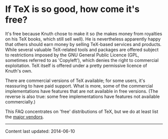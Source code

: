 # If TeX is so good, how come it's free?

It's free because Knuth chose to make it so (he makes money from
royalties on his TeX books, which still sell well).  He is
nevertheless apparently happy that others should earn money by selling
TeX-based services and products. While several valuable
TeX-related tools and packages are offered subject to restrictions
imposed by the GNU General Public Licence (GPL,
sometimes referred to as 'Copyleft'), which denies the right to
commercial exploitation.  TeX itself is offered under a pretty
permissive licence of Knuth's own.

There are commercial versions of TeX available; for some users,
it's reassuring to have paid support.  What is more, some of the
commercial implementations
have features that are not available in free versions.  (The
reverse is also true: some free implementations have features
not available commercially.)

This FAQ concentrates on 'free' distributions of TeX, but we
do at least list the [major vendors](./FAQ-commercial.html).


----

Content last updated: 2014-06-10
